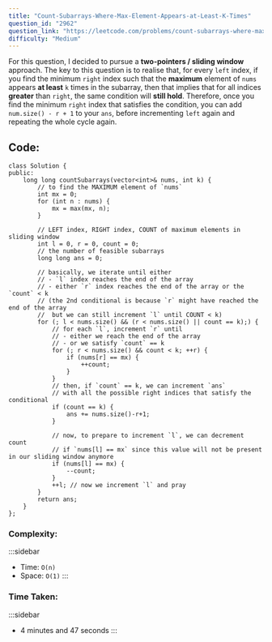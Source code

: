 ```yaml
---
title: "Count-Subarrays-Where-Max-Element-Appears-at-Least-K-Times"
question_id: "2962"
question_link: "https://leetcode.com/problems/count-subarrays-where-max-element-appears-at-least-k-times/"
difficulty: "Medium"
---
```


For this question, I decided to pursue a **two-pointers / sliding window** approach.
The key to this question is to realise that, for every `left` index, 
if you find the minimum `right` index such that the **maximum** element of `nums` appears **at least** `k` times in the subarray,
then that implies that for all indices **greater** than `right`, the same condition will **still hold**.
Therefore, once you find the minimum `right` index that satisfies the condition,
you can add `num.size() - r + 1` to your `ans`, before incrementing `left` again and repeating the whole cycle again.

## Code<span>:</span>

```{.cpp}
class Solution {
public:
    long long countSubarrays(vector<int>& nums, int k) {
        // to find the MAXIMUM element of `nums`
        int mx = 0;
        for (int n : nums) {
            mx = max(mx, n);
        }

        // LEFT index, RIGHT index, COUNT of maximum elements in sliding window
        int l = 0, r = 0, count = 0;
        // the number of feasible subarrays
        long long ans = 0;

        // basically, we iterate until either
        // - `l` index reaches the end of the array
        // - either `r` index reaches the end of the array or the `count` < k
        // (the 2nd conditional is because `r` might have reached the end of the array
        //  but we can still increment `l` until COUNT < k)
        for (; l < nums.size() && (r < nums.size() || count == k);) {
            // for each `l`, increment `r` until
            // - either we reach the end of the array
            // - or we satisfy `count` == k
            for (; r < nums.size() && count < k; ++r) {
                if (nums[r] == mx) {
                    ++count;
                }
            }
            // then, if `count` == k, we can increment `ans` 
            // with all the possible right indices that satisfy the conditional
            if (count == k) {
                ans += nums.size()-r+1;
            }
            
            // now, to prepare to increment `l`, we can decrement count 
            // if `nums[l] == mx` since this value will not be present in our sliding window anymore
            if (nums[l] == mx) {
                --count;
            }
            ++l; // now we increment `l` and pray
        }
        return ans;
    }
};
```

### Complexity<span>:</span>

:::sidebar
- Time: `O(n)`
- Space: `O(1)`
:::

### Time Taken<span>:</span>

:::sidebar
- 4 minutes and 47 seconds
:::
